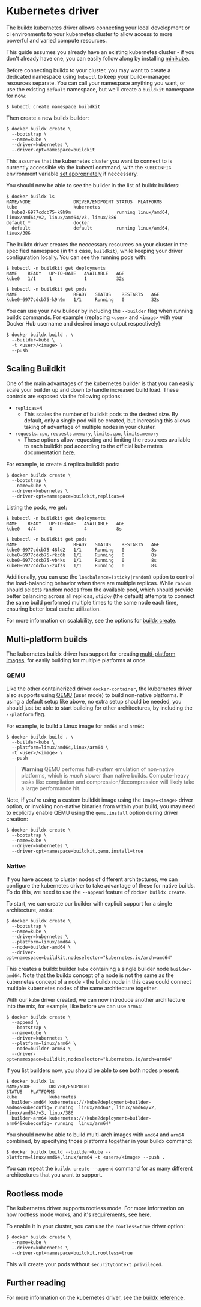 # Kubernetes driver

The buildx kubernetes driver allows connecting your local development or ci
environments to your kubernetes cluster to allow access to more powerful
and varied compute resources.

This guide assumes you already have an existing kubernetes cluster - if you don't already
have one, you can easily follow along by installing
[minikube](https://minikube.sigs.k8s.io/docs/).

Before connecting buildx to your cluster, you may want to create a dedicated
namespace using `kubectl` to keep your buildx-managed resources separate. You
can call your namespace anything you want, or use the existing `default`
namespace, but we'll create a `buildkit` namespace for now:

```console
$ kubectl create namespace buildkit
```

Then create a new buildx builder:

```console
$ docker buildx create \
  --bootstrap \
  --name=kube \
  --driver=kubernetes \
  --driver-opt=namespace=buildkit
```

This assumes that the kubernetes cluster you want to connect to is currently
accessible via the kubectl command, with the `KUBECONFIG` environment variable
[set appropriately](https://kubernetes.io/docs/tasks/access-application-cluster/configure-access-multiple-clusters/#set-the-kubeconfig-environment-variable)
if neccessary.

You should now be able to see the builder in the list of buildx builders:

```console
$ docker buildx ls
NAME/NODE                DRIVER/ENDPOINT STATUS  PLATFORMS
kube                     kubernetes              
  kube0-6977cdcb75-k9h9m                 running linux/amd64, linux/amd64/v2, linux/amd64/v3, linux/386
default *                docker
  default                default         running linux/amd64, linux/386
```

The buildx driver creates the neccessary resources on your cluster in the
specified namespace (in this case, `buildkit`), while keeping your
driver configuration locally. You can see the running pods with:

```console
$ kubectl -n buildkit get deployments
NAME    READY   UP-TO-DATE   AVAILABLE   AGE
kube0   1/1     1            1           32s

$ kubectl -n buildkit get pods
NAME                     READY   STATUS    RESTARTS   AGE
kube0-6977cdcb75-k9h9m   1/1     Running   0          32s
```

You can use your new builder by including the `--builder` flag when running
buildx commands. For example (replacing `<user>` and `<image>` with your Docker
Hub username and desired image output respectively):

```console
$ docker buildx build . \
  --builder=kube \
  -t <user>/<image> \
  --push
```

## Scaling Buildkit

One of the main advantages of the kubernetes builder is that you can easily
scale your builder up and down to handle increased build load. These controls
are exposed via the following options:

- `replicas=N`
  - This scales the number of buildkit pods to the desired size. By default,
    only a single pod will be created, but increasing this allows taking of
    advantage of multiple nodes in your cluster.
- `requests.cpu`, `requests.memory`, `limits.cpu`, `limits.memory`
  - These options allow requesting and limiting the resources available to each
    buildkit pod according to the official kubernetes documentation
    [here](https://kubernetes.io/docs/concepts/configuration/manage-resources-containers/).
    
For example, to create 4 replica buildkit pods:

```console
$ docker buildx create \
  --bootstrap \
  --name=kube \
  --driver=kubernetes \
  --driver-opt=namespace=buildkit,replicas=4
```

Listing the pods, we get:

```console
$ kubectl -n buildkit get deployments
NAME    READY   UP-TO-DATE   AVAILABLE   AGE
kube0   4/4     4            4           8s

$ kubectl -n buildkit get pods
NAME                     READY   STATUS    RESTARTS   AGE
kube0-6977cdcb75-48ld2   1/1     Running   0          8s
kube0-6977cdcb75-rkc6b   1/1     Running   0          8s
kube0-6977cdcb75-vb4ks   1/1     Running   0          8s
kube0-6977cdcb75-z4fzs   1/1     Running   0          8s
```
    
Additionally, you can use the `loadbalance=(sticky|random)` option to control
the load-balancing behavior when there are multiple replicas. While `random`
should selects random nodes from the available pool, which should provide
better balancing across all replicas, `sticky` (the default) attempts to
connect the same build performed multiple times to the same node each time,
ensuring better local cache utilization.

For more information on scalability, see the options for [buildx create](https://docs.docker.com/engine/reference/commandline/buildx_create/#driver-opt).

## Multi-platform builds

The kubernetes buildx driver has support for creating [multi-platform images](https://docs.docker.com/build/buildx/multi-platform-images/),
for easily building for multiple platforms at once.

### QEMU

Like the other containerized driver `docker-container`, the kubernetes driver
also supports using [QEMU](https://www.qemu.org/) (user mode) to build
non-native platforms. If using a default setup like above, no extra setup
should be needed, you should just be able to start building for other
architectures, by including the `--platform` flag.

For example, to build a Linux image for `amd64` and `arm64`:

```console
$ docker buildx build . \
  --builder=kube \
  --platform=linux/amd64,linux/arm64 \
  -t <user>/<image> \
  --push
```

> **Warning**
> QEMU performs full-system emulation of non-native platforms, which is *much*
> slower than native builds. Compute-heavy tasks like compilation and
> compression/decompression will likely take a large performance hit.

Note, if you're using a custom buildkit image using the `image=<image>` driver
option, or invoking non-native binaries from within your build, you may need to
explicitly enable QEMU using the `qemu.install` option during driver creation:

```console
$ docker buildx create \
  --bootstrap \
  --name=kube \
  --driver=kubernetes \
  --driver-opt=namespace=buildkit,qemu.install=true
```

### Native

If you have access to cluster nodes of different architectures, we can
configure the kubernetes driver to take advantage of these for native builds.
To do this, we need to use the `--append` feature of `docker buildx create`.

To start, we can create our builder with explicit support for a single
architecture, `amd64`:

```console
$ docker buildx create \
  --bootstrap \
  --name=kube \
  --driver=kubernetes \
  --platform=linux/amd64 \
  --node=builder-amd64 \
  --driver-opt=namespace=buildkit,nodeselector="kubernetes.io/arch=amd64"
```

This creates a buildx builder `kube` containing a single builder node `builder-amd64`.
Note that the buildx concept of a node is not the same as the kubernetes
concept of a node - the buildx node in this case could connect multiple
kubernetes nodes of the same architecture together.

With our `kube` driver created, we can now introduce another architecture into
the mix, for example, like before we can use `arm64`:

```console
$ docker buildx create \
  --append \
  --bootstrap \
  --name=kube \
  --driver=kubernetes \
  --platform=linux/arm64 \
  --node=builder-arm64 \
  --driver-opt=namespace=buildkit,nodeselector="kubernetes.io/arch=arm64"
```

If you list builders now, you should be able to see both nodes present:

```console
$ docker buildx ls
NAME/NODE       DRIVER/ENDPOINT                                         STATUS   PLATFORMS
kube            kubernetes                                                       
  builder-amd64 kubernetes:///kube?deployment=builder-amd64&kubeconfig= running  linux/amd64*, linux/amd64/v2, linux/amd64/v3, linux/386
  builder-arm64 kubernetes:///kube?deployment=builder-arm64&kubeconfig= running  linux/arm64*
```

You should now be able to build multi-arch images with `amd64` and `arm64`
combined, by specifying those platforms together in your buildx command:

```console
$ docker buildx build --builder=kube --platform=linux/amd64,linux/arm64 -t <user>/<image> --push .
```

You can repeat the `buildx create --append` command for as many different
architectures that you want to support.

## Rootless mode

The kubernetes driver supports rootless mode. For more information on how
rootless mode works, and it's requirements, see [here](https://github.com/moby/buildkit/blob/master/docs/rootless.md).

To enable it in your cluster, you can use the `rootless=true` driver option:

```console
$ docker buildx create \
  --name=kube \
  --driver=kubernetes \
  --driver-opt=namespace=buildkit,rootless=true
```

This will create your pods without `securityContext.privileged`.

## Further reading

For more information on the kubernetes driver, see the [buildx reference](https://docs.docker.com/engine/reference/commandline/buildx_create/#driver).

<!--- FIXME: for 0.9, make reference link relative --->
